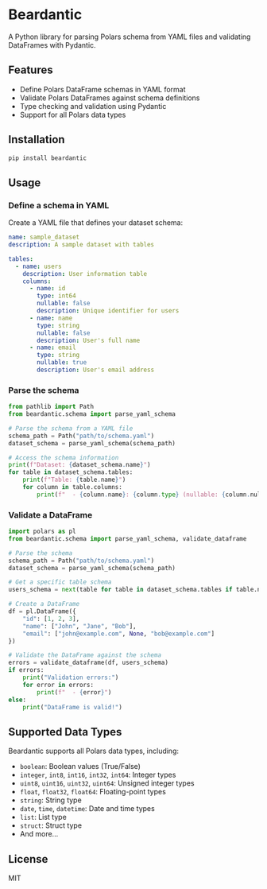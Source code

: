 # Beardantic

A Python library for parsing Polars schema from YAML files and validating DataFrames with Pydantic.

## Features

- Define Polars DataFrame schemas in YAML format
- Validate Polars DataFrames against schema definitions
- Type checking and validation using Pydantic
- Support for all Polars data types

## Installation

```bash
pip install beardantic
```

## Usage

### Define a schema in YAML

Create a YAML file that defines your dataset schema:

```yaml
name: sample_dataset
description: A sample dataset with tables

tables:
  - name: users
    description: User information table
    columns:
      - name: id
        type: int64
        nullable: false
        description: Unique identifier for users
      - name: name
        type: string
        nullable: false
        description: User's full name
      - name: email
        type: string
        nullable: true
        description: User's email address
```

### Parse the schema

```python
from pathlib import Path
from beardantic.schema import parse_yaml_schema

# Parse the schema from a YAML file
schema_path = Path("path/to/schema.yaml")
dataset_schema = parse_yaml_schema(schema_path)

# Access the schema information
print(f"Dataset: {dataset_schema.name}")
for table in dataset_schema.tables:
    print(f"Table: {table.name}")
    for column in table.columns:
        print(f"  - {column.name}: {column.type} (nullable: {column.nullable})")
```

### Validate a DataFrame

```python
import polars as pl
from beardantic.schema import parse_yaml_schema, validate_dataframe

# Parse the schema
schema_path = Path("path/to/schema.yaml")
dataset_schema = parse_yaml_schema(schema_path)

# Get a specific table schema
users_schema = next(table for table in dataset_schema.tables if table.name == "users")

# Create a DataFrame
df = pl.DataFrame({
    "id": [1, 2, 3],
    "name": ["John", "Jane", "Bob"],
    "email": ["john@example.com", None, "bob@example.com"]
})

# Validate the DataFrame against the schema
errors = validate_dataframe(df, users_schema)
if errors:
    print("Validation errors:")
    for error in errors:
        print(f"  - {error}")
else:
    print("DataFrame is valid!")
```

## Supported Data Types

Beardantic supports all Polars data types, including:

- `boolean`: Boolean values (True/False)
- `integer`, `int8`, `int16`, `int32`, `int64`: Integer types
- `uint8`, `uint16`, `uint32`, `uint64`: Unsigned integer types
- `float`, `float32`, `float64`: Floating-point types
- `string`: String type
- `date`, `time`, `datetime`: Date and time types
- `list`: List type
- `struct`: Struct type
- And more...

## License

MIT
